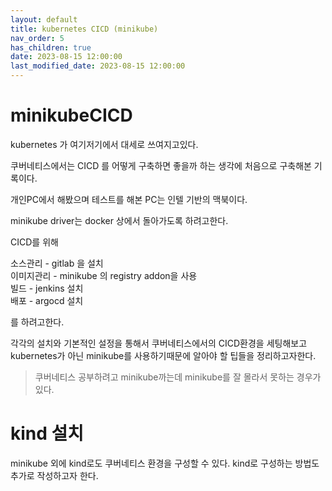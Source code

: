 ```yaml
---
layout: default
title: kubernetes CICD (minikube)
nav_order: 5
has_children: true
date: 2023-08-15 12:00:00
last_modified_date: 2023-08-15 12:00:00
---
```


# minikubeCICD

kubernetes 가 여기저기에서 대세로 쓰여지고있다.

쿠버네티스에서는 CICD 를 어떻게 구축하면 좋을까 하는 생각에 처음으로 구축해본 기록이다. 

개인PC에서 해봤으며 테스트를 해본 PC는 인텔 기반의 맥북이다. 

minikube driver는 docker 상에서 돌아가도록 하려고한다. 

CICD를 위해

소스관리 - gitlab 을 설치    
이미지관리 - minikube 의 registry addon을 사용   
빌드 - jenkins 설치     
배포 - argocd 설치 

를 하려고한다. 

각각의 설치와 기본적인 설정을 통해서 쿠버네티스에서의 CICD환경을 세팅해보고
kubernetes가 아닌 minikube를 사용하기때문에 알아야 할 팁들을 정리하고자한다.   
> 쿠버네티스 공부하려고 minikube까는데 minikube를 잘 몰라서 못하는 경우가 있다. 

# kind 설치

minikube 외에 kind로도 쿠버네티스 환경을 구성할 수 있다. 
kind로 구성하는 방법도 추가로 작성하고자 한다. 